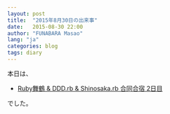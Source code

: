 ```yaml
---
layout: post
title:  "2015年8月30日の出来事"
date:   2015-08-30 22:00
author: "FUNABARA Masao"
lang: "ja"
categories: blog
tags: diary
---
```


本日は、

* [Ruby舞鶴 & DDD.rb & Shinosaka.rb 合同合宿 2日目](https://shinosakarb.doorkeeper.jp/events/29388)

でした。
